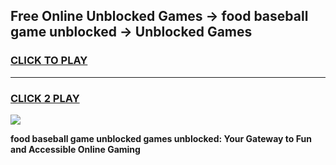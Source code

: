 
## Free Online Unblocked Games → food baseball game unblocked → Unblocked Games
<h3>
<a href="https://premium.freeplayer.one?title=food_baseball_game_unblocked&ref=21F">CLICK TO PLAY</a></h3>
<hr>

<h3>
<a href="https://premium.freeplayer.one?title=food_baseball_game_unblocked&ref=21F">CLICK 2 PLAY</a>
  
</h3>

<a href="https://premium.freeplayer.one?title=food_baseball_game_unblocked&ref=21F/"><img src="https://clearcache.store/games.png"></a>


**food baseball game unblocked games unblocked: Your Gateway to Fun and Accessible Online Gaming**
